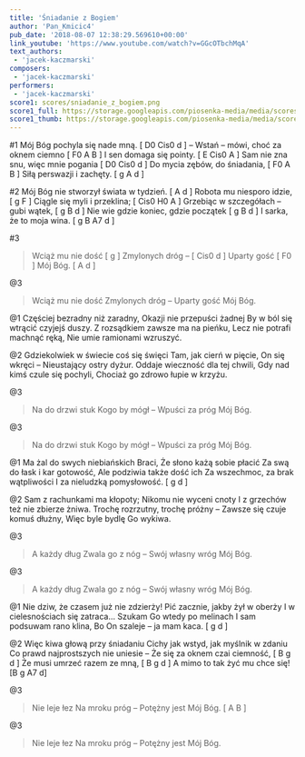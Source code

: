 ```yaml
---
title: 'Śniadanie z Bogiem'
author: 'Pan_Kmicic4'
pub_date: '2018-08-07 12:38:29.569610+00:00'
link_youtube: 'https://www.youtube.com/watch?v=GGcOTbchMqA'
text_authors:
 - 'jacek-kaczmarski'
composers:
 - 'jacek-kaczmarski'
performers:
 - 'jacek-kaczmarski'
score1: scores/sniadanie_z_bogiem.png
score1_full: https://storage.googleapis.com/piosenka-media/media/scores/sniadanie_z_bogiem.png
score1_thumb: https://storage.googleapis.com/piosenka-media/media/scores/sniadanie_z_bogiem.png.180x0_q85_upscale.png
---
```


#1
Mój Bóg pochyla się nade mną. [ D0 Cis0 d ]
– Wstań – mówi, choć za oknem ciemno [ F0 A B ]
I sen domaga się pointy. [ E Cis0 A ] 
Sam nie zna snu, więc mnie pogania [ D0 Cis0 d ]
Do mycia zębów, do śniadania, [ F0 A B ]
Siłą perswazji i zachęty. [ g A d ]

#2
Mój Bóg nie stworzył świata w tydzień. [ A d ]
Robota mu niesporo idzie, [ g F ]
Ciągle się myli i przeklina; [ Cis0 H0 A ]
Grzebiąc w szczegółach – gubi wątek, [ g B d ]
Nie wie gdzie koniec, gdzie początek [ g B d ]
I sarka, że to moja wina. [ g B A7 d ]

#3
>Wciąż mu nie dość [ g ]
>Zmylonych dróg – [ Cis0 d ]
>Uparty gość [ F0 ]
>Mój Bóg. [ A d ]

@3
>Wciąż mu nie dość
>Zmylonych dróg –
>Uparty gość
>Mój Bóg.

@1
Częściej bezradny niż zaradny,
Okazji nie przepuści żadnej
By w ból się wtrącić czyjejś duszy.
Z rozsądkiem zawsze ma na pieńku,
Lecz nie potrafi machnąć ręką,
Nie umie ramionami wzruszyć.

@2
Gdziekolwiek w świecie coś się święci
Tam, jak cierń w pięcie, On się wkręci –
Nieustający ostry dyżur.
Oddaje wieczność dla tej chwili,
Gdy nad kimś czule się pochyli,
Chociaż go zdrowo łupie w krzyżu.

@3
>Na do drzwi stuk
>Kogo by mógł –
>Wpuści za próg
>Mój Bóg.

@3
>Na do drzwi stuk
>Kogo by mógł –
>Wpuści za próg
>Mój Bóg.

@1
Ma żal do swych niebiańskich Braci,
Że słono każą sobie płacić
Za swą do łask i kar gotowość,
Ale podziwia także dość ich
Za wszechmoc, za brak wątpliwości
I za nieludzką pomysłowość. [ g d ]

@2
Sam z rachunkami ma kłopoty;
Nikomu nie wyceni cnoty
I z grzechów też nie zbierze żniwa.
Trochę rozrzutny, trochę próżny –
Zawsze się czuje komuś dłużny,
Więc byle bydlę Go wykiwa.

@3
>A każdy dług
>Zwala go z nóg –
>Swój własny wróg
>Mój Bóg.

@3
>A każdy dług
>Zwala go z nóg –
>Swój własny wróg
>Mój Bóg.

@1
Nie dziw, że czasem już nie zdzierży!
Pić zacznie, jakby żył w oberży
I w cielesnościach się zatraca…
Szukam Go wtedy po melinach
I sam podsuwam rano klina,
Bo On szaleje – ja mam kaca. [ g d ]

@2
Więc kiwa głową przy śniadaniu
Cichy jak wstyd, jak myślnik w zdaniu
Co prawd najprostszych nie uniesie –
Że się za oknem czai ciemność, [ B g d ]
Że musi umrzeć razem ze mną, [ B g d ]
A mimo to tak żyć mu chce się! [B g A7 d]

@3
>Nie leje łez
>Na mroku próg –
>Potężny jest
>Mój Bóg. [ A B ]

@3
>Nie leje łez
>Na mroku próg –
>Potężny jest
>Mój Bóg.